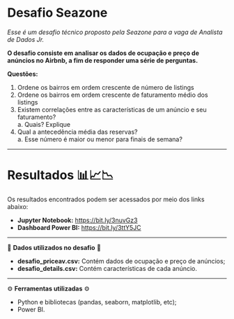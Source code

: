<h1>Desafio Seazone</h1>

<i>Esse é um desafio técnico proposto pela Seazone para a vaga de Analista de Dados Jr.</i>

**O desafio consiste em analisar os dados de ocupação e preço de anúncios no Airbnb, a fim de responder uma série de perguntas.**

**Questões:**
1. Ordene os bairros em ordem crescente de número de listings
2. Ordene os bairros em ordem crescente de faturamento médio dos listings
3. Existem correlações entre as características de um anúncio e seu faturamento?
<br><t>a. Quais? Explique
4. Qual a antecedência média das reservas?
<br><t>a. Esse número é maior ou menor para finais de semana?
---
<h1>Resultados 📊📈📉</h1>
  
Os resultados encontrados podem ser acessados por meio dos links abaixo:
  - **Jupyter Notebook:** https://bit.ly/3nuvGz3
  - **Dashboard Power BI:** https://bit.ly/3ttY5JC
---
🎲 **Dados utilizados no desafio** 🎲
  - **desafio_priceav.csv:** Contém dados de ocupação e preço de anúncios;
  - **desafio_details.csv:** Contém características de cada anúncio.
---
⚙ **Ferramentas utilizadas** ⚙
  - Python e bibliotecas (pandas, seaborn, matplotlib, etc);
  - Power BI.
